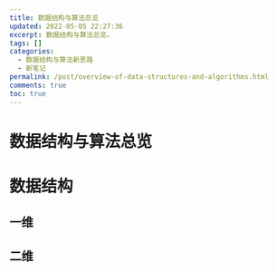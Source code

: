 ```yaml
---
title: 数据结构与算法总览
updated: 2022-05-05 22:27:36
excerpt: 数据结构与算法总览。
tags: []
categories:
  - 数据结构与算法新思路
  - 新笔记
permalink: /post/overview-of-data-structures-and-algorithms.html
comments: true
toc: true
---
```

# 数据结构与算法总览

# 数据结构

## 一维

## 二维